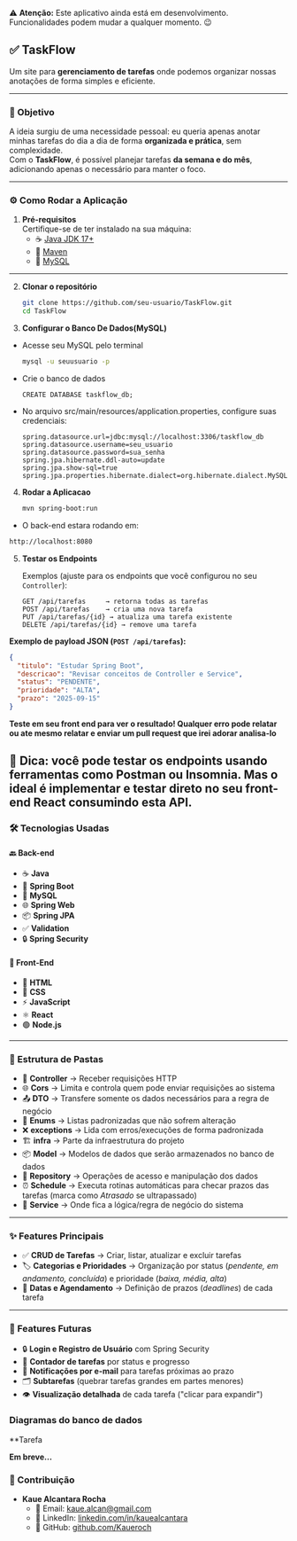 ⚠️ **Atenção:** Este aplicativo ainda está em desenvolvimento.  
Funcionalidades podem mudar a qualquer momento. 😉
## ✅ TaskFlow
Um site para **gerenciamento de tarefas** onde podemos organizar nossas anotações de forma simples e eficiente.

---

### 📖 Objetivo
A ideia surgiu de uma necessidade pessoal: eu queria apenas anotar minhas tarefas do dia a dia de forma **organizada e prática**, sem complexidade.  
Com o **TaskFlow**, é possível planejar tarefas **da semana e do mês**, adicionando apenas o necessário para manter o foco.

---
### ⚙️ Como Rodar a Aplicação

1. **Pré-requisitos**  
   Certifique-se de ter instalado na sua máquina:
    - ☕ [Java JDK 17+](https://adoptium.net/)
    - 🐘 [Maven](https://maven.apache.org/)
    - 🐬 [MySQL](https://dev.mysql.com/downloads/)

---

2. **Clonar o repositório**
   ```bash
   git clone https://github.com/seu-usuario/TaskFlow.git
   cd TaskFlow 
3. **Configurar o Banco De Dados(MySQL)**
- Acesse seu MySQL pelo terminal
   ```bash
   mysql -u seuusuario -p
   
- Crie o banco de dados 
    ```mysql
    CREATE DATABASE taskflow_db;
- No arquivo src/main/resources/application.properties, configure suas credenciais:
    ```properties
  spring.datasource.url=jdbc:mysql://localhost:3306/taskflow_db
  spring.datasource.username=seu_usuario
   spring.datasource.password=sua_senha
  spring.jpa.hibernate.ddl-auto=update 
  spring.jpa.show-sql=true 
  spring.jpa.properties.hibernate.dialect=org.hibernate.dialect.MySQL8Dialect
4. **Rodar a Aplicacao**
   ```bash
   mvn spring-boot:run
  - O back-end estara rodando em:
   ```bash
   http://localhost:8080
   ```
5. **Testar os Endpoints**  

   Exemplos (ajuste para os endpoints que você configurou no seu `Controller`):  

   ```http
   GET /api/tarefas     → retorna todas as tarefas
   POST /api/tarefas    → cria uma nova tarefa
   PUT /api/tarefas/{id} → atualiza uma tarefa existente
   DELETE /api/tarefas/{id} → remove uma tarefa
   ```
**Exemplo de payload JSON (`POST /api/tarefas`):**

```json
{
  "titulo": "Estudar Spring Boot",
  "descricao": "Revisar conceitos de Controller e Service",
  "status": "PENDENTE",
  "prioridade": "ALTA",
  "prazo": "2025-09-15"
}
```
**Teste em seu front end para ver o resultado! Qualquer erro pode relatar ou ate mesmo relatar e enviar um pull request que irei adorar analisa-lo**

🔎 Dica: você pode testar os endpoints usando ferramentas como Postman ou Insomnia.
Mas o ideal é implementar e testar direto no seu front-end React consumindo esta API.
---

### 🛠️ Tecnologias Usadas

#### 🔙 Back-end
- ☕ **Java**
- 🌱 **Spring Boot**
- 🐬 **MySQL**
- 🌐 **Spring Web**
- 📦 **Spring JPA**
- ✅ **Validation**
- 🔒 **Spring Security**

#### 🎨 Front-End
- 📄 **HTML**
- 🎨 **CSS**
- ⚡ **JavaScript**
- ⚛️ **React**
- 🟢 **Node.js**

---

### 📂 Estrutura de Pastas

- 📂 **Controller** → Receber requisições HTTP
- 🌐 **Cors** → Limita e controla quem pode enviar requisições ao sistema
- 📤 **DTO** → Transfere somente os dados necessários para a regra de negócio
- 🔢 **Enums** → Listas padronizadas que não sofrem alteração
- ❌ **exceptions** → Lida com erros/execuções de forma padronizada
- 🏗️ **infra** → Parte da infraestrutura do projeto
- 📦 **Model** → Modelos de dados que serão armazenados no banco de dados
- 💾 **Repository** → Operações de acesso e manipulação dos dados
- ⏰ **Schedule** → Executa rotinas automáticas para checar prazos das tarefas (marca como *Atrasado* se ultrapassado)
- 🔧 **Service** → Onde fica a lógica/regra de negócio do sistema

---

### ✨ Features Principais
- ✅ **CRUD de Tarefas** → Criar, listar, atualizar e excluir tarefas
- 🏷️ **Categorias e Prioridades** → Organização por status (*pendente, em andamento, concluída*) e prioridade (*baixa, média, alta*)
- 📅 **Datas e Agendamento** → Definição de prazos (*deadlines*) de cada tarefa

---

### 🚀 Features Futuras
- 🔒 **Login e Registro de Usuário** com Spring Security
- 🔢 **Contador de tarefas** por status e progresso
- 📧 **Notificações por e-mail** para tarefas próximas ao prazo
- 🗂️ **Subtarefas** (quebrar tarefas grandes em partes menores)
- 👁️ **Visualização detalhada** de cada tarefa ("clicar para expandir")

### Diagramas do banco de dados

**Tarefa

**Em breve...**

### 👥 Contribuição 

- **Kaue Alcantara Rocha**
    - 📧 Email: [kaue.alcan@gmail.com](mailto:kaue.alcan@gmail.com)
    - 💼 LinkedIn: [linkedin.com/in/kauealcantara](https://www.linkedin.com/in/kauealcantara/)
    - 🐙 GitHub: [github.com/Kaueroch](https://github.com/Kaueroch)
